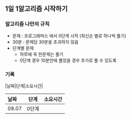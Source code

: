 ## 1일 1알고리즘 시작하기 

### 알고리즘 나만의 규칙

- 문제 : 프로그래머스 에서 0단계 시작 (최신순 별로 하나씩 풀기)
- 30분 : 문제당 30분을 초과하지 않음
- 단계별 문제
  - 하루에 꼭 한문제는 풀기 
  - 0단계 경우 10분안에 풀었을 경우 추가로 풀 수 있도록

### 기록

|날짜|단계|소요시간|

| 날짜     | 단계  | 소요시간  |
| :------- | :-----: | :---: | 
| 08.07  | 0단계  |    | 